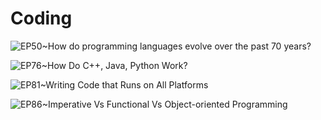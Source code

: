 # Coding

![EP50~How do programming languages evolve over the past 70 years?](https://ngte-superbed.oss-cn-beijing.aliyuncs.com/uPic/f3v6rajaaVIo.webp)

![EP76~How Do C++, Java, Python Work?](https://ngte-superbed.oss-cn-beijing.aliyuncs.com/uPic/xGzykv2b7y7B.png)

![EP81~Writing Code that Runs on All Platforms](https://ngte-superbed.oss-cn-beijing.aliyuncs.com/uPic/tYUBjVwDMJOJ.webp)

![EP86~Imperative Vs Functional Vs Object-oriented Programming](https://ngte-superbed.oss-cn-beijing.aliyuncs.com/uPic/BesvDWIQDTLn.webp)
